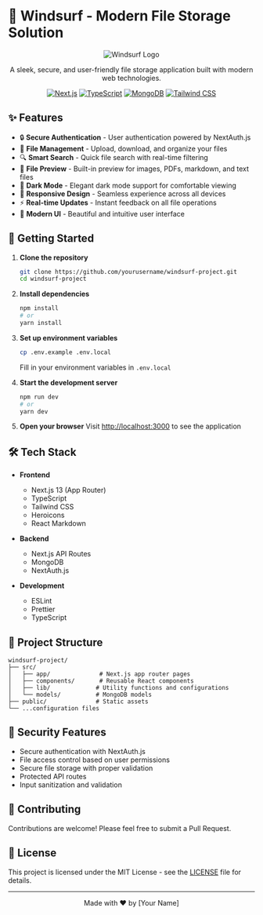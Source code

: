 # 🌊 Windsurf - Modern File Storage Solution

<div align="center">

![Windsurf Logo](public/windsurf-logo.png)

A sleek, secure, and user-friendly file storage application built with modern web technologies.

[![Next.js](https://img.shields.io/badge/Next.js-13-black?style=for-the-badge&logo=next.js)](https://nextjs.org/)
[![TypeScript](https://img.shields.io/badge/TypeScript-5-blue?style=for-the-badge&logo=typescript)](https://www.typescriptlang.org/)
[![MongoDB](https://img.shields.io/badge/MongoDB-6-green?style=for-the-badge&logo=mongodb)](https://www.mongodb.com/)
[![Tailwind CSS](https://img.shields.io/badge/Tailwind-3-38B2AC?style=for-the-badge&logo=tailwind-css)](https://tailwindcss.com/)

</div>

## ✨ Features

- 🔒 **Secure Authentication** - User authentication powered by NextAuth.js
- 📁 **File Management** - Upload, download, and organize your files
- 🔍 **Smart Search** - Quick file search with real-time filtering
- 👀 **File Preview** - Built-in preview for images, PDFs, markdown, and text files
- 🌙 **Dark Mode** - Elegant dark mode support for comfortable viewing
- 📱 **Responsive Design** - Seamless experience across all devices
- ⚡ **Real-time Updates** - Instant feedback on all file operations
- 🎨 **Modern UI** - Beautiful and intuitive user interface

## 🚀 Getting Started

1. **Clone the repository**
   ```bash
   git clone https://github.com/yourusername/windsurf-project.git
   cd windsurf-project
   ```

2. **Install dependencies**
   ```bash
   npm install
   # or
   yarn install
   ```

3. **Set up environment variables**
   ```bash
   cp .env.example .env.local
   ```
   Fill in your environment variables in `.env.local`

4. **Start the development server**
   ```bash
   npm run dev
   # or
   yarn dev
   ```

5. **Open your browser**
   Visit [http://localhost:3000](http://localhost:3000) to see the application

## 🛠️ Tech Stack

- **Frontend**
  - Next.js 13 (App Router)
  - TypeScript
  - Tailwind CSS
  - Heroicons
  - React Markdown

- **Backend**
  - Next.js API Routes
  - MongoDB
  - NextAuth.js

- **Development**
  - ESLint
  - Prettier
  - TypeScript

## 📝 Project Structure

```
windsurf-project/
├── src/
│   ├── app/              # Next.js app router pages
│   ├── components/       # Reusable React components
│   ├── lib/             # Utility functions and configurations
│   └── models/          # MongoDB models
├── public/              # Static assets
└── ...configuration files
```

## 🔐 Security Features

- Secure authentication with NextAuth.js
- File access control based on user permissions
- Secure file storage with proper validation
- Protected API routes
- Input sanitization and validation

## 🤝 Contributing

Contributions are welcome! Please feel free to submit a Pull Request.

## 📄 License

This project is licensed under the MIT License - see the [LICENSE](LICENSE) file for details.

---

<div align="center">
Made with ❤️ by [Your Name]
</div>
